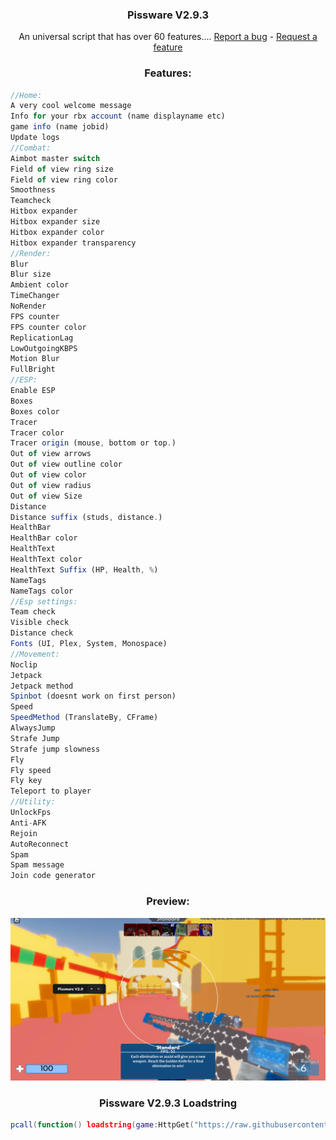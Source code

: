 
  <h3 align="center">Pissware V2.9.3</h3>

  <p align="center">
    An universal script that has over 60 features....
    <a href="https://github.com/AnAvaragelilmemer/Pissware/issues">Report a bug</a>
    -
    <a href="https://github.com/AnAvaragelilmemer/Pissware/issues">Request a feature</a>
  </p>
</div>

<h3 align="center">Features:</h3>

```js
//Home:
A very cool welcome message 
Info for your rbx account (name displayname etc)
game info (name jobid)
Update logs
//Combat:
Aimbot master switch
Field of view ring size
Field of view ring color
Smoothness
Teamcheck
Hitbox expander
Hitbox expander size
Hitbox expander color
Hitbox expander transparency 
//Render:
Blur
Blur size
Ambient color
TimeChanger
NoRender
FPS counter
FPS counter color
ReplicationLag
LowOutgoingKBPS
Motion Blur
FullBright
//ESP:
Enable ESP
Boxes
Boxes color
Tracer
Tracer color 
Tracer origin (mouse, bottom or top.)
Out of view arrows
Out of view outline color
Out of view color
Out of view radius
Out of view Size
Distance
Distance suffix (studs, distance.)
HealthBar
HealthBar color
HealthText 
HealthText color
HealthText Suffix (HP, Health, %)
NameTags
NameTags color
//Esp settings:
Team check
Visible check
Distance check
Fonts (UI, Plex, System, Monospace)
//Movement:
Noclip
Jetpack
Jetpack method
Spinbot (doesnt work on first person)
Speed
SpeedMethod (TranslateBy, CFrame)
AlwaysJump
Strafe Jump
Strafe jump slowness
Fly
Fly speed
Fly key
Teleport to player
//Utility:
UnlockFps
Anti-AFK 
Rejoin 
AutoReconnect
Spam
Spam message
Join code generator
```
<h3 align="center">Preview:</h3>

![](https://github.com/AnAvaragelilmemer/Pissware/blob/main/Utility/image.png)
<h3 align="center">Pissware V2.9.3 Loadstring</h3>

```lua
pcall(function() loadstring(game:HttpGet("https://raw.githubusercontent.com/AnAvaragelilmemer/Pissware/main/Main/main.lua"))() end)
```



